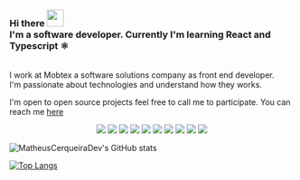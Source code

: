 ### Hi there <img src="https://raw.githubusercontent.com/MartinHeinz/MartinHeinz/master/wave.gif" width="30px"> <br/>I'm a software developer. Currently I'm learning React and Typescript ⚛️
<br/>
I work at Mobtex a software solutions company as front end developer.

<br/>
I'm passionate about technologies and understand how they works.

I'm open to open source projects feel free to call me to participate.
You can reach me <a href="https://www.linkedin.com/in/matheusdecarvalho1/">here</a>
<br/>

<center>
<div text-align="flex-start">
<img src="https://img.shields.io/badge/React-20232A?style=for-the-badge&logo=react&logoColor=61DAFB" />
<img src="https://img.shields.io/badge/Typescript-3276E6?style=for-the-badge&logo=typescript&logoColor=white&labelColor=3276E6" />
<img src="https://img.shields.io/badge/Javascript-FFDC0B?style=for-the-badge&logo=javascript&logoColor=000&labelColor=FFDC0B" />
<img src="https://img.shields.io/badge/html%205-orange?style=for-the-badge&logo=html5&logoColor=white&labelColor=orange" />
<img src="https://img.shields.io/badge/CSS%203-5188FE?style=for-the-badge&logo=css3&logoColor=white&labelColor=5188FE" />
<img src="https://img.shields.io/badge/nextjs-000000?style=for-the-badge&logo=javascript&logoColor=white&labelColor=000000" />
<img src="https://img.shields.io/badge/GraphqL-e535ab?style=for-the-badge&logo=GraphQL&logoColor=white&labelColor=e535ab" />
<img src="https://img.shields.io/badge/Chakraui-3276E6?style=for-the-badge&logo=Chakraui&logoColor=white&labelColor=3276E6" />
<img src="https://img.shields.io/badge/MaterialUi-3276E6?style=for-the-badge&logo=Materialui&logoColor=white&labelColor=3276E6" />
<img src="https://img.shields.io/badge/ReduxToolkit-800020?style=for-the-badge&logo=Redux&logoColor=white&labelColor=800020" />

</div>
</center>

![MatheusCerqueiraDev's GitHub stats](https://github-readme-stats.vercel.app/api?username=MatheusCerqueiraDev&show_icons=true&theme=radical)

[![Top Langs](https://github-readme-stats.vercel.app/api/top-langs/?username=MatheusCerqueiraDev&layout=compact)](https://github.com/MatheusCerqueiraDev/github-readme-stats)

<!--
**MatheusCerqueiraDev/MatheusCerqueiraDev** is a ✨ _special_ ✨ repository because its `README.md` (this file) appears on your GitHub profile.

Here are some ideas to get you started:

- 🔭 I’m currently working on ...
- 🌱 I’m currently learning ...
- 👯 I’m looking to collaborate on ...
- 🤔 I’m looking for help with ...
- 💬 Ask me about ...
- 📫 How to reach me: ...
- 😄 Pronouns: ...
- ⚡ Fun fact: ...
-->
